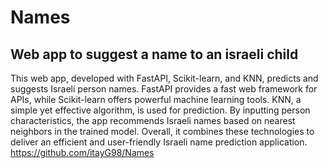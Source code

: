 # Names
## Web app to suggest a name to an israeli child

This web app, developed with FastAPI, Scikit-learn, and KNN, predicts and suggests Israeli person names. FastAPI provides a fast web framework for APIs, while Scikit-learn offers powerful machine learning tools. KNN, a simple yet effective algorithm, is used for prediction. By inputting person characteristics, the app recommends Israeli names based on nearest neighbors in the trained model. Overall, it combines these technologies to deliver an efficient and user-friendly Israeli name prediction application. https://github.com/itayG98/Names
